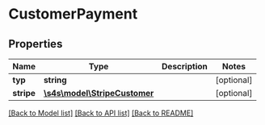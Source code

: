 # CustomerPayment

## Properties
Name | Type | Description | Notes
------------ | ------------- | ------------- | -------------
**typ** | **string** |  | [optional] 
**stripe** | [**\s4s\model\StripeCustomer**](StripeCustomer.md) |  | [optional] 

[[Back to Model list]](../README.md#documentation-for-models) [[Back to API list]](../README.md#documentation-for-api-endpoints) [[Back to README]](../README.md)


